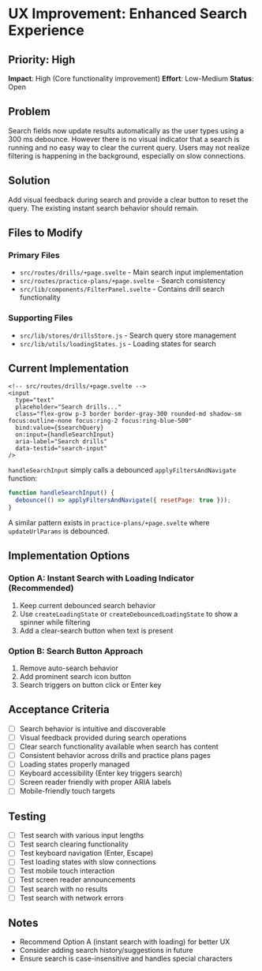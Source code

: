 # UX Improvement: Enhanced Search Experience

## Priority: High
**Impact**: High (Core functionality improvement)
**Effort**: Low-Medium
**Status**: Open

## Problem
Search fields now update results automatically as the user types using a 300&nbsp;ms debounce. However there is no visual indicator that a search is running and no easy way to clear the current query. Users may not realize filtering is happening in the background, especially on slow connections.

## Solution
Add visual feedback during search and provide a clear button to reset the query. The existing instant search behavior should remain.

## Files to Modify

### Primary Files
- `src/routes/drills/+page.svelte` - Main search input implementation
- `src/routes/practice-plans/+page.svelte` - Search consistency
- `src/lib/components/FilterPanel.svelte` - Contains drill search functionality

### Supporting Files
- `src/lib/stores/drillsStore.js` - Search query store management
- `src/lib/utils/loadingStates.js` - Loading states for search

## Current Implementation
```svelte
<!-- src/routes/drills/+page.svelte -->
<input
  type="text"
  placeholder="Search drills..."
  class="flex-grow p-3 border border-gray-300 rounded-md shadow-sm focus:outline-none focus:ring-2 focus:ring-blue-500"
  bind:value={$searchQuery}
  on:input={handleSearchInput}
  aria-label="Search drills"
  data-testid="search-input"
/>
```
`handleSearchInput` simply calls a debounced `applyFiltersAndNavigate` function:
```javascript
function handleSearchInput() {
  debounce(() => applyFiltersAndNavigate({ resetPage: true }));
}
```
A similar pattern exists in `practice-plans/+page.svelte` where `updateUrlParams` is debounced.

## Implementation Options

### Option A: Instant Search with Loading Indicator (Recommended)
1. Keep current debounced search behavior
2. Use `createLoadingState` or `createDebouncedLoadingState` to show a spinner while filtering
3. Add a clear-search button when text is present

### Option B: Search Button Approach
1. Remove auto-search behavior
2. Add prominent search icon button
3. Search triggers on button click or Enter key

## Acceptance Criteria
- [ ] Search behavior is intuitive and discoverable
- [ ] Visual feedback provided during search operations
- [ ] Clear search functionality available when search has content
- [ ] Consistent behavior across drills and practice plans pages
- [ ] Loading states properly managed
- [ ] Keyboard accessibility (Enter key triggers search)
- [ ] Screen reader friendly with proper ARIA labels
- [ ] Mobile-friendly touch targets

## Testing
- [ ] Test search with various input lengths
- [ ] Test search clearing functionality
- [ ] Test keyboard navigation (Enter, Escape)
- [ ] Test loading states with slow connections
- [ ] Test mobile touch interaction
- [ ] Test screen reader announcements
- [ ] Test search with no results
- [ ] Test search with network errors

## Notes
- Recommend Option A (instant search with loading) for better UX
- Consider adding search history/suggestions in future
- Ensure search is case-insensitive and handles special characters

